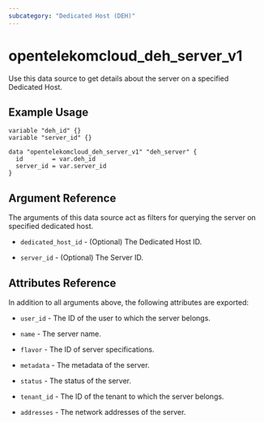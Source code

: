 ```yaml
---
subcategory: "Dedicated Host (DEH)"
---
```


# opentelekomcloud_deh_server_v1

Use this data source to get details about the server on a specified Dedicated Host.

## Example Usage

```hcl
variable "deh_id" {}
variable "server_id" {}

data "opentelekomcloud_deh_server_v1" "deh_server" {
  id        = var.deh_id
  server_id = var.server_id
}
```

## Argument Reference

The arguments of this data source act as filters for querying the server on specified dedicated host.

* `dedicated_host_id` - (Optional) The Dedicated Host ID.

* `server_id` - (Optional) The Server ID.

## Attributes Reference

In addition to all arguments above, the following attributes are exported:

* `user_id` - The ID of the user to which the server belongs.

* `name` - The server name.

* `flavor` - The ID of server specifications.

* `metadata` - The metadata of the server.

* `status` - The status of the server.

* `tenant_id` - The ID of the tenant to which the server belongs.

* `addresses` - The network addresses of the server.
